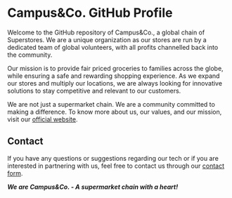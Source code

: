 # Campus&Co. GitHub Profile

Welcome to the GitHub repository of Campus&Co., a global chain of Superstores. We are a unique organization as our stores are run by a dedicated team of global volunteers, with all profits channelled back into the community.

Our mission is to provide fair priced groceries to families across the globe, while ensuring a safe and rewarding shopping experience. As we expand our stores and multiply our locations, we are always looking for innovative solutions to stay competitive and relevant to our customers.

We are not just a supermarket chain. We are a community committed to making a difference. To know more about us, our values, and our mission, visit our [official website](https://www.campusandco.com).

## Contact

If you have any questions or suggestions regarding our tech or if you are interested in partnering with us, feel free to contact us through our [contact form](https://www.campusandco.com).

***We are Campus&Co. - A supermarket chain with a heart!***
